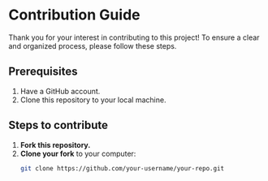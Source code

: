 # Contribution Guide

Thank you for your interest in contributing to this project! To ensure a clear and organized process, please follow these steps.

## Prerequisites
1. Have a GitHub account.
2. Clone this repository to your local machine.

## Steps to contribute
1. **Fork this repository.**
2. **Clone your fork** to your computer:
   ```bash
   git clone https://github.com/your-username/your-repo.git

